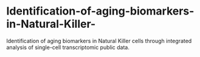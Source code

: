 # Identification-of-aging-biomarkers-in-Natural-Killer-
Identification of aging biomarkers in Natural Killer cells through integrated analysis of single-cell transcriptomic public data.
